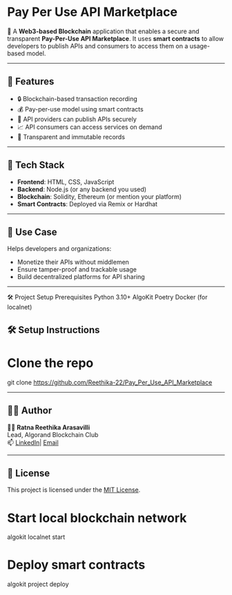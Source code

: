 # Pay Per Use API Marketplace

🚀 A **Web3-based Blockchain** application that enables a secure and transparent **Pay-Per-Use API Marketplace**. It uses **smart contracts** to allow developers to publish APIs and consumers to access them on a usage-based model.

---

## 🔗 Features

- 🔒 Blockchain-based transaction recording
- 💰 Pay-per-use model using smart contracts
- 📡 API providers can publish APIs securely
- 📈 API consumers can access services on demand
- 📜 Transparent and immutable records

---

## 🧱 Tech Stack

- **Frontend**: HTML, CSS, JavaScript
- **Backend**: Node.js (or any backend you used)
- **Blockchain**: Solidity, Ethereum (or mention your platform)
- **Smart Contracts**: Deployed via Remix or Hardhat

---

## 🧠 Use Case

Helps developers and organizations:
- Monetize their APIs without middlemen
- Ensure tamper-proof and trackable usage
- Build decentralized platforms for API sharing

---
🛠️ Project Setup
Prerequisites
Python 3.10+
AlgoKit
Poetry
Docker (for localnet)

## 🛠️ Setup Instructions
# Clone the repo
git clone 
https://github.com/Reethika-22/Pay_Per_Use_API_Marketplace

---

## 🙋‍♀️ Author

👩‍💻 **Ratna Reethika Arasavilli**  
Lead, Algorand Blockchain Club  
📫 [LinkedIn](www.linkedin.com/in/reethika-arasavilli2216 )| [Email](mailto:reethika.22.arasavilli@gmail.com)

---

## 📄 License

This project is licensed under the [MIT License](LICENSE).


# Start local blockchain network
algokit localnet start

# Deploy smart contracts
algokit project deploy

